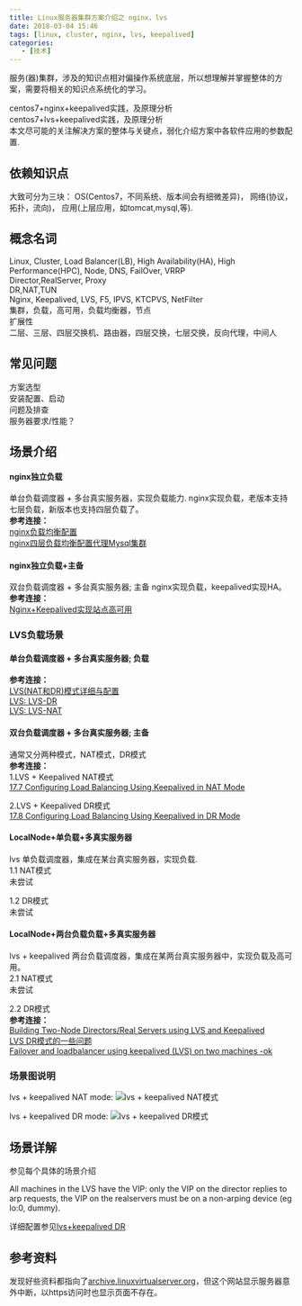 ```yaml
---
title: Linux服务器集群方案介绍之 nginx，lvs
date: 2018-03-04 15:46  
tags: [linux, cluster, nginx, lvs, keepalived]
categories: 
   - [技术]
---
```


服务(器)集群，涉及的知识点相对偏操作系统底层，所以想理解并掌握整体的方案，需要将相关的知识点系统化的学习。  

centos7+nginx+keepalived实践，及原理分析  
centos7+lvs+keepalived实践，及原理分析  
本文尽可能的关注解决方案的整体与关键点，弱化介绍方案中各软件应用的参数配置.
   


## 依赖知识点
大致可分为三块：
OS(Centos7，不同系统、版本间会有细微差异)，
网络(协议，拓扑，流向)，
应用(上层应用，如tomcat,mysql,等).

## 概念名词
Linux, Cluster, Load Balancer(LB), High Availability(HA), High Performance(HPC), Node, DNS, FailOver, VRRP  
Director,RealServer, Proxy  
DR,NAT,TUN  
Nginx, Keepalived, LVS, F5, IPVS, KTCPVS, NetFilter  
集群，负载，高可用，负载均衡器，节点  
扩展性  
二层、三层、四层交换机、路由器，四层交换，七层交换，反向代理，中间人  

## 常见问题

<!--more-->

方案选型  
安装配置、启动  
问题及排查  
服务器要求/性能？  


## 场景介绍

#### nginx独立负载
单台负载调度器 + 多台真实服务器，实现负载能力. 
nginx实现负载，老版本支持七层负载，新版本也支持四层负载了。  
**参考连接：**  
[nginx负载均衡配置](https://www.jianshu.com/p/90831a94ce43)  
[nginx四层负载均衡配置代理Mysql集群](https://wuguiyunwei.com/index.php/2017/06/14/919.html)

#### nginx独立负载+主备
双台负载调度器 + 多台真实服务器; 主备
nginx实现负载，keepalived实现HA。  
**参考连接：**  
[Nginx+Keepalived实现站点高可用](http://seanlook.com/2015/05/18/nginx-keepalived-ha/index.html)


<!--Nginx四层负载，工作在OS的用户空间，性能略差一点，但具体怎么样要测试下，还看到了付费？仔细了解一下。网上大多是以前的文章了，工作在七层。
-->
### LVS负载场景
#### 单台负载调度器 + 多台真实服务器; 负载
**参考连接：**  
[LVS(NAT和DR)模式详细与配置](https://www.jianshu.com/p/2ed85a5204cc)  
[LVS: LVS-DR](http://www.austintek.com/LVS/LVS-HOWTO/HOWTO/LVS-HOWTO.LVS-DR.html)  
[LVS: LVS-NAT](http://www.austintek.com/LVS/LVS-HOWTO/HOWTO/LVS-HOWTO.LVS-NAT.html)  

#### 双台负载调度器 + 多台真实服务器; 主备
通常又分两种模式，NAT模式，DR模式  
**参考连接：**  
1.LVS + Keepalived NAT模式  
[17.7 Configuring Load Balancing Using Keepalived in NAT Mode](https://docs.oracle.com/cd/E52668_01/E54669/html/section_xsx_wl2_4r.html)

2.LVS + Keepalived DR模式  
[17.8 Configuring Load Balancing Using Keepalived in DR Mode](https://docs.oracle.com/cd/E52668_01/E54669/html/section_wkd_ys2_4r.html)  


#### LocalNode+单负载+多真实服务器
lvs 单负载调度器，集成在某台真实服务器，实现负载.   
1.1 NAT模式  
未尝试

1.2 DR模式  
未尝试  

#### LocalNode+两台负载负载+多真实服务器
lvs + keepalived 两台负载调度器，集成在某两台真实服务器中，实现负载及高可用。  
2.1 NAT模式  
未尝试

2.2 DR模式  
**参考连接：**  
[Building Two-Node Directors/Real Servers using LVS and Keepalived](http://kb.linuxvirtualserver.org/wiki/Building_Two-Node_Directors/Real_Servers_using_LVS_and_Keepalived)  
[LVS DR模式的一些问题](http://linbo.github.io/2017/08/20/lvs-dr)  
[Failover and loadbalancer using keepalived (LVS) on two machines -ok](http://gcharriere.com/blog/?p=339)

### 场景图说明

lvs + keepalived NAT mode:
![lvs + keepalived NAT模式](../images/nat.png)

lvs + keepalived DR mode:
![lvs + keepalived DR模式](../images/dr.png)


## 场景详解
参见每个具体的场景介绍




All machines in the LVS have the VIP: only the VIP on the director replies to arp requests, the VIP on the realservers must be on a non-arping device (eg lo:0, dummy).



详细配置参见[lvs+keepalived DR]()


## 参考资料

发现好些资料都指向了[archive.linuxvirtualserver.org](http://archive.linuxvirtualserver.org/)，但这个网站显示服务器意外中断，以https访问时也显示页面不存在。